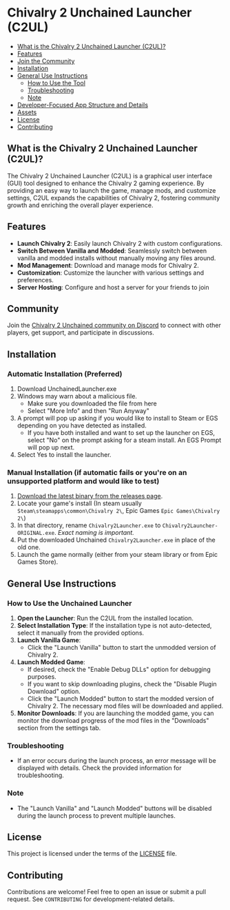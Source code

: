 # Chivalry 2 Unchained Launcher (C2UL)

- [What is the Chivalry 2 Unchained Launcher (C2UL)?](#what-is-the-chivalry-2-unchained-launcher-c2ul)
- [Features](#features)
- [Join the Community](#community)
- [Installation](#installation)
- [General Use Instructions](#general-use-instructions)
  - [How to Use the Tool](#how-to-use-the-unchained-launcher)
  - [Troubleshooting](#troubleshooting)
  - [Note](#note)
- [Developer-Focused App Structure and Details](#developer-focused-app-structure-and-details)
- [Assets](#assets)
- [License](#license)
- [Contributing](#contributing)

## What is the Chivalry 2 Unchained Launcher (C2UL)?

The Chivalry 2 Unchained Launcher (C2UL) is a graphical user interface (GUI) tool designed to enhance the Chivalry 2 gaming experience. By providing an easy way to launch the game, manage mods, and customize settings, C2UL expands the capabilities of Chivalry 2, fostering community growth and enriching the overall player experience.

## Features

- **Launch Chivalry 2**: Easily launch Chivalry 2 with custom configurations.
- **Switch Between Vanilla and Modded**: Seamlessly switch between vanilla and modded installs without manually moving any files around.
- **Mod Management**: Download and manage mods for Chivalry 2.
- **Customization**: Customize the launcher with various settings and preferences.
- **Server Hosting**: Configure and host a server for your friends to join

## Community

Join the [Chivalry 2 Unchained community on Discord](https://discord.gg/chiv2unchained) to connect with other players, get support, and participate in discussions.

## Installation

### Automatic Installation (Preferred)
1. Download UnchainedLauncher.exe
2. Windows may warn about a malicious file. 
    * Make sure you downloaded the file from here
    * Select "More Info" and then "Run Anyway"
3. A prompt will pop up asking if you would like to install to Steam or EGS depending on you have detected as installed.
    * If you have both installed and want to set up the launcher on EGS, select "No" on the prompt asking for a steam install. An EGS Prompt will pop up next.
4. Select Yes to install the launcher.

### Manual Installation (if automatic fails or you're on an unsupported platform and would like to test)
1. [Download the latest binary from the releases page](https://github.com/Chiv2-Community/C2GUILauncher/releases).
2. Locate your game's install (In steam usually `Steam\steamapps\common\Chivalry 2\`, Epic Games `Epic Games\Chivalry 2\`)
3. In that directory, rename `Chivalry2Launcher.exe` to `Chivalry2Launcher-ORIGINAL.exe`. _Exact naming is important._
4. Put the downloaded Unchained `Chivalry2Launcher.exe` in place of the old one.
5. Launch the game normally (either from your steam library or from Epic Games Store).

## General Use Instructions

### How to Use the Unchained Launcher

1. **Open the Launcher**: Run the C2UL from the installed location.
2. **Select Installation Type**: If the installation type is not auto-detected, select it manually from the provided options.
3. **Launch Vanilla Game**:
   - Click the "Launch Vanilla" button to start the unmodded version of Chivalry 2.
4. **Launch Modded Game**:
   - If desired, check the "Enable Debug DLLs" option for debugging purposes.
   - If you want to skip downloading plugins, check the "Disable Plugin Download" option.
   - Click the "Launch Modded" button to start the modded version of Chivalry 2. The necessary mod files will be downloaded and applied.
5. **Monitor Downloads**: If you are launching the modded game, you can monitor the download progress of the mod files in the "Downloads" section from the settings tab.

### Troubleshooting

- If an error occurs during the launch process, an error message will be displayed with details. Check the provided information for troubleshooting.

### Note

- The "Launch Vanilla" and "Launch Modded" buttons will be disabled during the launch process to prevent multiple launches.

## License

This project is licensed under the terms of the [LICENSE](LICENSE) file.

## Contributing

Contributions are welcome! Feel free to open an issue or submit a pull request. See `CONTRIBUTING` for development-related details.
